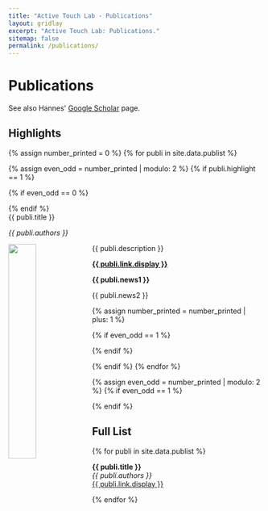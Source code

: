 ```yaml
---
title: "Active Touch Lab - Publications"
layout: gridlay
excerpt: "Active Touch Lab: Publications."
sitemap: false
permalink: /publications/
---
```



# Publications

See also Hannes' [Google Scholar](https://scholar.google.com/citations?user=1eUtNKIAAAAJ&hl=en) page.

## Highlights

{% assign number_printed = 0 %}
{% for publi in site.data.publist %}

{% assign even_odd = number_printed | modulo: 2 %}
{% if publi.highlight == 1 %}

{% if even_odd == 0 %}
<div class="row">
{% endif %}

<div class="col-sm-6 clearfix">
 <div class="well">
  <pubtit>{{ publi.title }}</pubtit>
  <p><em>{{ publi.authors }}</em></p>
  <img src="{{ site.url }}{{ site.baseurl }}/images/pubs/{{ publi.image }}" class="img-responsive" width="33%" style="float: left" />
  <p>{{ publi.description }}</p>
  <p><strong><a href="{{ publi.link.url }}">{{ publi.link.display }}</a></strong></p>
  <p><strong> {{ publi.news1 }}</strong></p>
  <p> {{ publi.news2 }}</p>
 </div>
</div>

{% assign number_printed = number_printed | plus: 1 %}

{% if even_odd == 1 %}
</div>
{% endif %}

{% endif %}
{% endfor %}

{% assign even_odd = number_printed | modulo: 2 %}
{% if even_odd == 1 %}
</div>
{% endif %}

## Full List

{% for publi in site.data.publist %}

  <strong>{{ publi.title }} </strong><br />
  <em>{{ publi.authors }} </em><br /><a href="{{ publi.link.url }}">{{ publi.link.display }}</a>

{% endfor %}
